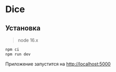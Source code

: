 # Dice

## Установка

> node 16.x

```bash
npm ci
npm run dev
```
Приложение запустится на [http://localhost:5000](http://localhost:5000)
